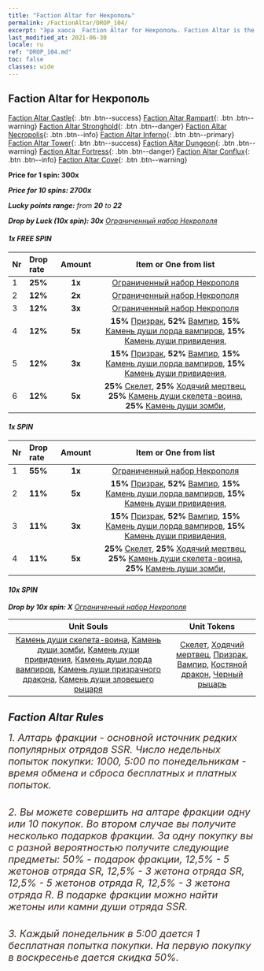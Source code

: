 ```yaml
---
title: "Faction Altar for Некрополь"
permalink: /FactionAltar/DROP_104/
excerpt: "Эра хаоса  Faction Altar for Некрополь. Faction Altar is the primary method for obtaining SSR units from the popular faction. Limited to 1,000 purchases each week. The popular faction changes at 05:00 every Monday. Purchase attempts and free purchase attempts will also reset then."
last_modified_at: 2021-06-30
locale: ru
ref: "DROP_104.md"
toc: false
classes: wide
---
```


##  Faction Altar for **Некрополь**

  [Faction Altar Castle](/ru/FactionAltar/DROP_101/){: .btn .btn--success} [Faction Altar Rampart](/ru/FactionAltar/DROP_102/){: .btn .btn--warning} [Faction Altar Stronghold](/ru/FactionAltar/DROP_103/){: .btn .btn--danger} [Faction Altar Necropolis](/ru/FactionAltar/DROP_104/){: .btn .btn--info} [Faction Altar Inferno](/ru/FactionAltar/DROP_105/){: .btn .btn--primary} [Faction Altar Tower](/ru/FactionAltar/DROP_106/){: .btn .btn--success} [Faction Altar Dungeon](/ru/FactionAltar/DROP_107/){: .btn .btn--warning} [Faction Altar Fortress](/ru/FactionAltar/DROP_108/){: .btn .btn--danger} [Faction Altar Conflux](/ru/FactionAltar/DROP_109/){: .btn .btn--info} [Faction Altar Cove](/ru/FactionAltar/DROP_112/){: .btn .btn--warning} 

  **Price for 1 spin: 300x** <i class="fas fa-gem"/>

  **Price for 10 spins: 2700x** <i class="fas fa-gem"/>

  **Lucky points range:** from **20** to **22**

  **Drop by Luck (10x spin): 30x** [Ограниченный набор Некрополя](/ItemsRU/con_2138/)

####  1x FREE SPIN 

  |    Nr    |  Drop rate  |  Amount   |   Item or One from list  |
  |:---------|:------------|:---------:|:------------------------:|
  | 1 | **25%** | **1x** | [Ограниченный набор Некрополя](/ItemsRU/con_2138/) |
  | 2 | **12%** | **2x** | [Ограниченный набор Некрополя](/ItemsRU/con_2138/) |
  | 3 | **12%** | **3x** | [Ограниченный набор Некрополя](/ItemsRU/con_2138/) |
  | 4 | **12%** | **5x** |  **15%** [Призрак](/ItemsRU/unt_210/),  **52%** [Вампир](/ItemsRU/unt_211/),  **15%** [Камень души лорда вампиров](/ItemsRU/unt_300/),  **15%** [Камень души привидения](/ItemsRU/unt_299/),  |
  | 5 | **12%** | **3x** |  **15%** [Призрак](/ItemsRU/unt_210/),  **52%** [Вампир](/ItemsRU/unt_211/),  **15%** [Камень души лорда вампиров](/ItemsRU/unt_300/),  **15%** [Камень души привидения](/ItemsRU/unt_299/),  |
  | 6 | **12%** | **5x** |  **25%** [Скелет](/ItemsRU/unt_208/),  **25%** [Ходячий мертвец](/ItemsRU/unt_209/),  **25%** [Камень души скелета-воина](/ItemsRU/unt_297/),  **25%** [Камень души зомби](/ItemsRU/unt_298/),  |


####  1x SPIN 

  |    Nr    |  Drop rate  |  Amount   |   Item or One from list  |
  |:---------|:------------|:---------:|:------------------------:|
  | 1 | **55%** | **1x** | [Ограниченный набор Некрополя](/ItemsRU/con_2138/) |
  | 2 | **11%** | **5x** |  **15%** [Призрак](/ItemsRU/unt_210/),  **52%** [Вампир](/ItemsRU/unt_211/),  **15%** [Камень души лорда вампиров](/ItemsRU/unt_300/),  **15%** [Камень души привидения](/ItemsRU/unt_299/),  |
  | 3 | **11%** | **3x** |  **15%** [Призрак](/ItemsRU/unt_210/),  **52%** [Вампир](/ItemsRU/unt_211/),  **15%** [Камень души лорда вампиров](/ItemsRU/unt_300/),  **15%** [Камень души привидения](/ItemsRU/unt_299/),  |
  | 4 | **11%** | **5x** |  **25%** [Скелет](/ItemsRU/unt_208/),  **25%** [Ходячий мертвец](/ItemsRU/unt_209/),  **25%** [Камень души скелета-воина](/ItemsRU/unt_297/),  **25%** [Камень души зомби](/ItemsRU/unt_298/),  |


####  10x SPIN 

  **Drop by 10x spin: X** [Ограниченный набор Некрополя](/ItemsRU/con_2138/)

  |    Unit Souls    |  Unit Tokens  |
  |:----------------:|:-------------:|
  | [Камень души скелета-воина](/ItemsRU/unt_297/), [Камень души зомби](/ItemsRU/unt_298/), [Камень души привидения](/ItemsRU/unt_299/), [Камень души лорда вампиров](/ItemsRU/unt_300/), [Камень души призрачного дракона](/ItemsRU/unt_303/), [Камень души зловещего рыцаря](/ItemsRU/unt_302/) | [Скелет](/ItemsRU/unt_208/), [Ходячий мертвец](/ItemsRU/unt_209/), [Призрак](/ItemsRU/unt_210/), [Вампир](/ItemsRU/unt_211/), [Костяной дракон](/ItemsRU/unt_214/), [Черный рыцарь](/ItemsRU/unt_213/) |



## Faction Altar Rules

  <span style="color: #3c2a1e;font-size:20px">1. Алтарь фракции - основной источник редких популярных отрядов SSR. Число недельных попыток покупки: 1000, 5:00 по понедельникам - время обмена и сброса бесплатных и платных попыток.</span><br/>

<br/>  <span style="color: #3c2a1e;font-size:20px">2. Вы можете совершить на алтаре фракции одну или 10 покупок. Во втором случае вы получите несколько подарков фракции. За одну покупку вы с разной вероятностью получите следующие предметы: 50% - подарок фракции, 12,5% - 5 жетонов отряда SR, 12,5% - 3 жетона отряда SR, 12,5% - 5 жетонов отряда R, 12,5% - 3 жетона отряда R. В подарке фракции можно найти жетоны или камни души отряда SSR.</span>

<br/>  <span style="color: #3c2a1e;font-size:20px">3. Каждый понедельник в 5:00 дается 1 бесплатная попытка покупки. На первую покупку в воскресенье дается скидка 50%.</span><br/>

<br/>